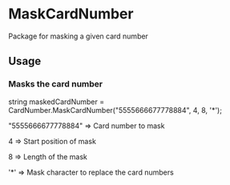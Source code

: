# MaskCardNumber
Package for masking a given card number

## Usage
### Masks the card number
string maskedCardNumber = CardNumber.MaskCardNumber("5555666677778884", 4, 8, '*');

"5555666677778884" => Card number to mask

4 => Start position of mask 

8 => Length of the mask

'*' => Mask character to replace the card numbers
